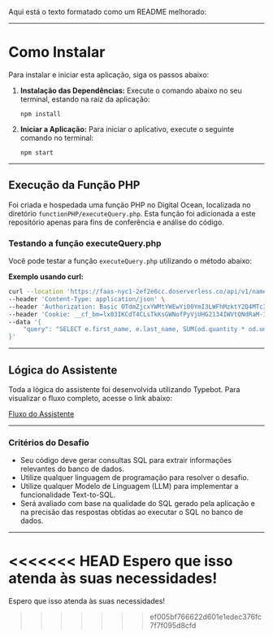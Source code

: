Aqui está o texto formatado como um README melhorado:

---

# Como Instalar

Para instalar e iniciar esta aplicação, siga os passos abaixo:

1. **Instalação das Dependências:**
   Execute o comando abaixo no seu terminal, estando na raiz da aplicação:
   ```
   npm install
   ```

2. **Iniciar a Aplicação:**
   Para iniciar o aplicativo, execute o seguinte comando no terminal:
   ```
   npm start
   ```

---

## Execução da Função PHP

Foi criada e hospedada uma função PHP no Digital Ocean, localizada no diretório `functionPHP/executeQuery.php`. Esta função foi adicionada a este repositório apenas para fins de conferência e análise do código.

### Testando a função executeQuery.php

Você pode testar a função `executeQuery.php` utilizando o método abaixo:

**Exemplo usando curl:**
```bash
curl --location 'https://faas-nyc1-2ef2e6cc.doserverless.co/api/v1/namespaces/fn-4dc5eddf-ac28-4aef-a102-b1938ecfc752/actions/executeQuery?blocking=true&result=true' \
--header 'Content-Type: application/json' \
--header 'Authorization: Basic OTdmZjcxYWMtYWEwYi00YmI3LWFhMzktY2Q4MTc3ZWM4NjBlOnF3UDhpaWhyR2txbHcweW1kbkRBNE1kNUZKckk4OVpsTVpUcFp5NUpCTmk1Q2JJN3pwUkVsWnRtaldhQkl5Z1Y=' \
--header 'Cookie: __cf_bm=lx03IKCdT4CLsTkKsGWNofPyVjUHG2134IWVtQNdRaM-1719891096-1.0.1.1-DcQBrHmQXokD3VVJwn0DHs79IfYMR2nGTGQvV7eo3naJfN9IGt5aEFIfkhTAkrtWndHQcPbaeqOMrn4TJ21V_g' \
--data '{
    "query": "SELECT e.first_name, e.last_name, SUM(od.quantity * od.unit_price) as total_sales FROM employees e JOIN orders o ON e.id = o.employee_id JOIN order_details od ON o.id = od.order_id GROUP BY e.id ORDER BY total_sales DESC"
}'
```

---

## Lógica do Assistente

Toda a lógica do assistente foi desenvolvida utilizando Typebot. Para visualizar o fluxo completo, acesse o link abaixo:

[Fluxo do Assistente](https://build.norgebots.com/typebots/cly3nhw5l0013l3ebiu0ap83u/edit)

---

### Critérios do Desafio

- Seu código deve gerar consultas SQL para extrair informações relevantes do banco de dados.
- Utilize qualquer linguagem de programação para resolver o desafio.
- Utilize qualquer Modelo de Linguagem (LLM) para implementar a funcionalidade Text-to-SQL.
- Será avaliado com base na qualidade do SQL gerado pela aplicação e na precisão das respostas obtidas ao executar o SQL no banco de dados.

---

<<<<<<< HEAD
Espero que isso atenda às suas necessidades!
=======
Espero que isso atenda às suas necessidades!
>>>>>>> ef005bf766622d601e1edec376fc7f7f095d8cfd
